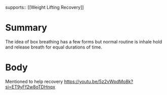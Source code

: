 supports:: [[Weight Lifting Recovery]]


# Summary 
The idea of box breathing has a few forms but normal routine is inhale hold and release breath for equal durations of time.
# Body
Mentioned to help recovery
https://youtu.be/5z2vWpdMo8k?si=ET9yFf2w8oTDHnqx
